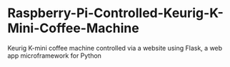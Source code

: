 # Raspberry-Pi-Controlled-Keurig-K-Mini-Coffee-Machine
Keurig K-mini coffee machine controlled via a website using Flask, a web app microframework for Python
